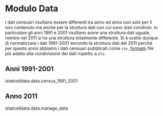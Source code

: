 # Modulo Data

I dati censuari risultano essere differenti tra anno ed anno non solo per il loro contenuto ma anche per la struttura dati con cui sono stati condivisi.
In particolare gli anni 1991 e 2001 risultano avere una struttura dati uguale, mentre nel 2011 si ha una struttura totalmente differente.
Si è scelto dunque di normalizzare i dati 1991-2001 secondo la struttura dati del 2011 perchè per questo anno abbiamo i dati censuari pubblicati come `csv`,
[formato](https://en.wikipedia.org/wiki/Comma-separated_values#Data_exchange) file più adatto alla condivisione dei dati rispetto a `xls`.

## Anni 1991-2001

istatcelldata.data.census_1991_2001

## Anno 2011

istatcelldata.data.manage_data
